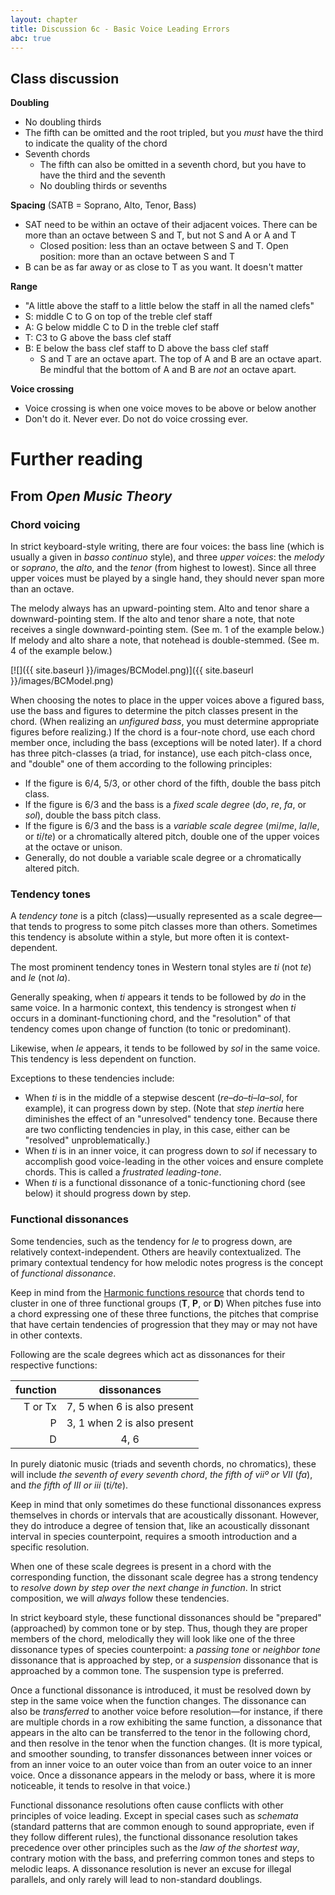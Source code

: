 ```yaml
---
layout: chapter
title: Discussion 6c - Basic Voice Leading Errors
abc: true
---
```


## Class discussion

**Doubling**
- No doubling thirds
- The fifth can be omitted and the root tripled, but you *must* have the third to indicate the quality of the chord
- Seventh chords
  - The fifth can also be omitted in a seventh chord, but you have to have the third and the seventh
  - No doubling thirds or sevenths
  
**Spacing** (SATB = Soprano, Alto, Tenor, Bass)
- SAT need to be within an octave of their adjacent voices. There can be more than an octave between S and T, but not S and A or A and T
  - Closed position: less than an octave between S and T. Open position: more than an octave between S and T
- B can be as far away or as close to T as you want. It doesn't matter

**Range**
- "A little above the staff to a little below the staff in all the named clefs"
- S: middle C to G on top of the treble clef staff
- A: G below middle C to D in the treble clef staff
- T: C3 to G above the bass clef staff
- B: E below the bass clef staff to D above the bass clef staff
  - S and T are an octave apart. The top of A and B are an octave apart. Be mindful that the bottom of A and B are *not* an octave apart.

**Voice crossing**
- Voice crossing is when one voice moves to be above or below another
- Don't do it. Never ever. Do not do voice crossing ever.

# Further reading

## From *Open Music Theory*

### Chord voicing

In strict keyboard-style writing, there are four voices: the bass line (which is usually a given in *basso continuo* style), and three *upper voices*: the *melody* or *soprano*, the *alto*, and the *tenor* (from highest to lowest). Since all three upper voices must be played by a single hand, they should never span more than an octave.

The melody always has an upward-pointing stem. Alto and tenor share a downward-pointing stem. If the alto and tenor share a note, that note receives a single downward-pointing stem. (See m. 1 of the example below.) If melody and alto share a note, that notehead is double-stemmed. (See m. 4 of the example below.)

[![]({{ site.baseurl }}/images/BCModel.png)]({{ site.baseurl }}/images/BCModel.png)

When choosing the notes to place in the upper voices above a figured bass, use the bass and figures to determine the pitch classes present in the chord. (When realizing an *unfigured bass*, you must determine appropriate figures before realizing.) If the chord is a four-note chord, use each chord member once, including the bass (exceptions will be noted later). If a chord has three pitch-classes (a triad, for instance), use each pitch-class once, and "double" one of them according to the following principles:

- If the figure is 6/4, 5/3, or other chord of the fifth, double the bass pitch class.  
- If the figure is 6/3 and the bass is a *fixed scale degree* (*do*, *re*, *fa*, or *sol*), double the bass pitch class.  
- If the figure is 6/3 and the bass is a *variable scale degree* (*mi*/*me*, *la*/*le*, or *ti*/*te*) or a chromatically altered pitch, double one of the upper voices at the octave or unison.  
- Generally, do not double a variable scale degree or a chromatically altered pitch.

### Tendency tones

A *tendency tone* is a pitch (class)—usually represented as a scale degree—that tends to progress to some pitch classes more than others. Sometimes this tendency is absolute within a style, but more often it is context-dependent.

The most prominent tendency tones in Western tonal styles are *ti* (not *te*) and *le* (not *la*). 

Generally speaking, when *ti* appears it tends to be followed by *do* in the same voice. In a harmonic context, this tendency is strongest when *ti* occurs in a dominant-functioning chord, and the "resolution" of that tendency comes upon change of function (to tonic or predominant).

Likewise, when *le* appears, it tends to be followed by *sol* in the same voice. This tendency is less dependent on function.

Exceptions to these tendencies include:

- When *ti* is in the middle of a stepwise descent (*re*–*do*–*ti*–*la*–*sol*, for example), it can progress down by step. (Note that *step inertia* here diminishes the effect of an "unresolved" tendency tone. Because there are two conflicting tendencies in play, in this case, either can be "resolved" unproblematically.)  
- When *ti* is in an inner voice, it can progress down to *sol* if necessary to accomplish good voice-leading in the other voices and ensure complete chords. This is called a *frustrated leading-tone*.  
- When *ti* is a functional dissonance of a tonic-functioning chord (see below) it should progress down by step.

### Functional dissonances

Some tendencies, such as the tendency for *le* to progress down, are relatively context-independent. Others are heavily contextualized. The primary contextual tendency for how melodic notes progress is the concept of *functional dissonance*.

Keep in mind from the [Harmonic functions resource](harmonicFunctions.html) that chords tend to cluster in one of three functional groups (**T**, **P**, or **D**) When pitches fuse into a chord expressing one of these three functions, the pitches that comprise that have certain tendencies of progression that they may or may not have in other contexts.

Following are the scale degrees which act as dissonances for their respective functions:

| function	| dissonances	|
| -: | :-: |
| T or Tx	| 7, 5 when 6 is also present	
| P	| 3, 1 when 2 is also present
| D	| 4, 6

In purely diatonic music (triads and seventh chords, no chromatics), these will include *the seventh of every seventh chord*, *the fifth of viiº or VII* (*fa*), and *the fifth of III or iii* (*ti/te*).

Keep in mind that only sometimes do these functional dissonances express themselves in chords or intervals that are acoustically dissonant. However, they do introduce a degree of tension that, like an acoustically dissonant interval in species counterpoint, requires a smooth introduction and a specific resolution.

When one of these scale degrees is present in a chord with the corresponding function, the dissonant scale degree has a strong tendency to *resolve down by step over the next change in function*. In strict composition, we will *always* follow these tendencies. 

In strict keyboard style, these functional dissonances should be "prepared" (approached) by common tone or by step. Thus, though they are proper members of the chord, melodically they will look like one of the three dissonance types of species counterpoint: a *passing tone* or *neighbor tone* dissonance that is approached by step, or a *suspension* dissonance that is approached by a common tone. The suspension type is preferred.

Once a functional dissonance is introduced, it must be resolved down by step in the same voice when the function changes. The dissonance can also be *transferred* to another voice before resolution—for instance, if there are multiple chords in a row exhibiting the same function, a dissonance that appears in the alto can be transferred to the tenor in the following chord, and then resolve in the tenor when the function changes. (It is more typical, and smoother sounding, to transfer dissonances between inner voices or from an inner voice to an outer voice than from an outer voice to an inner voice. Once a dissonance appears in the melody or bass, where it is more noticeable, it tends to resolve in that voice.)

Functional dissonance resolutions often cause conflicts with other principles of voice leading. Except in special cases such as *schemata* (standard patterns that are common enough to sound appropriate, even if they follow different rules), the functional dissonance resolution takes precedence over other principles such as the *law of the shortest way*, contrary motion with the bass, and preferring common tones and steps to melodic leaps. A dissonance resolution is never an excuse for illegal parallels, and only rarely will lead to non-standard doublings.
